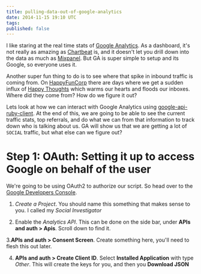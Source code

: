 ```yaml
---
title: pulling-data-out-of-google-analytics
date: 2014-11-15 19:10 UTC
tags:
published: false
---
```


I like staring at the real time stats of [Google Analytics](http://www.google.com/analytics/).  As a dashboard, it's not really as amazing as [Chartbeat](https://chartbeat.com) is, and it doesn't let you drill down into the data as much as [Mixpanel](https://mixpanel.com).  But GA is super simple to setup and its Google, so everyone uses it.

Another super fun thing to do is to see where that spike in inbound traffic is coming from.  On [HappyFunCorp](http://happyfuncorp.com) there are days where we get a sudden influx of [Happy Thoughts](http://happyfuncorp.com/#happy-thoughts) which warms our hearts and floods our inboxes.  Where did they come from?  How do we figure it out?

Lets look at how we can interact with Google Analytics using [google-api-ruby-client](https://github.com/google/google-api-ruby-client).  At the end of this, we are going to be able to see the current traffic stats, top referrals, and do what we can from that information to track down who is talking about us.  GA will show us that we are getting a lot of `SOCIAL` traffic, but what else can we figure out?

# Step 1: OAuth: Setting it up to access Google on behalf of the user

We're going to be using OAuth2 to authorize our script.  So head over to the [Google Developers Console](https://console.developers.google.com/project).

1. *Create a Project*.  You should name this something that makes sense to you.  I called my _Social Investigator_

2. Enable the _Analytics API_.  This can be done on the side bar, under **APIs and auth > Apis**.  Scroll down to find it.

3.**APIs and auth > Consent Screen**.  Create something here, you'll need to flesh this out later.

4. **APIs and auth > Create Client ID**.  Select **Installed Application** with type _Other_.  This will create the keys for you, and then you **Download JSON**

